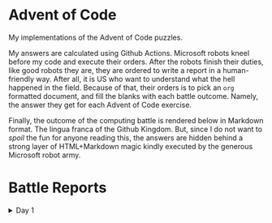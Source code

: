 

# Advent of Code

My implementations of the Advent of Code puzzles.

My answers are calculated using Github Actions. Microsoft robots kneel before my
code and execute their orders. After the robots finish their duties, like good
robots they are, they are ordered to write a report in a human-friendly way.
After all, it is US who want to understand what the hell happened in the field.
Because of that, their orders is to pick an `org` formatted document, and fill
the blanks with each battle outcome. Namely, the answer they get for each Advent
of Code exercise.

Finally, the outcome of the computing battle is rendered below in Markdown
format. The lingua franca of the Github Kingdom. But, since I do not want to
*spoil* the fun for anyone reading this, the answers are hidden behind a strong
layer of HTML+Markdown magic kindly executed by the generous Microsoft robot
army.


# Battle Reports

<details>
<summary>Day 1</summary>
SPOILER ANSWER
</details>

